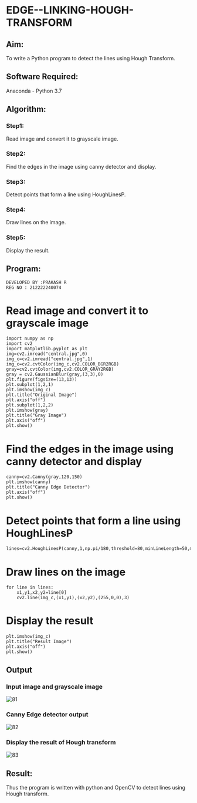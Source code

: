 # EDGE--LINKING-HOUGH-TRANSFORM
## Aim:
To write a Python program to detect the lines using Hough Transform.

## Software Required:
Anaconda - Python 3.7

## Algorithm:
### Step1:
Read image and convert it to grayscale image.

### Step2:
Find the edges in the image using canny detector and display.

### Step3:
Detect points that form a line using HoughLinesP.

### Step4:
Draw lines on the image.

### Step5:
Display the result.


## Program:
```
DEVELOPED BY :PRAKASH R
REG NO : 212222240074
```
# Read image and convert it to grayscale image
```
import numpy as np
import cv2
import matplotlib.pyplot as plt
img=cv2.imread("central.jpg",0)
img_c=cv2.imread("central.jpg",1)
img_c=cv2.cvtColor(img_c,cv2.COLOR_BGR2RGB)
gray=cv2.cvtColor(img,cv2.COLOR_GRAY2RGB)
gray = cv2.GaussianBlur(gray,(3,3),0)
plt.figure(figsize=(13,13))
plt.subplot(1,2,1)
plt.imshow(img_c)
plt.title("Original Image")
plt.axis("off")
plt.subplot(1,2,2)
plt.imshow(gray)
plt.title("Gray Image")
plt.axis("off")
plt.show()
```


# Find the edges in the image using canny detector and display
```
canny=cv2.Canny(gray,120,150)
plt.imshow(canny)
plt.title("Canny Edge Detector")
plt.axis("off")
plt.show()
```



# Detect points that form a line using HoughLinesP
```
lines=cv2.HoughLinesP(canny,1,np.pi/180,threshold=80,minLineLength=50,maxLineGap=250)
```



# Draw lines on the image
```
for line in lines:
    x1,y1,x2,y2=line[0]
    cv2.line(img_c,(x1,y1),(x2,y2),(255,0,0),3)
```


# Display the result
```
plt.imshow(img_c)
plt.title("Result Image")
plt.axis("off")
plt.show()
```




## Output

### Input image and grayscale image
![81](https://github.com/Iyyanar22009120/EDGE--LINKING-HOUGH-TRANSFORM/assets/118680259/aa36f273-a6ba-4654-bc19-1566d93f39c6)


### Canny Edge detector output

![82](https://github.com/Iyyanar22009120/EDGE--LINKING-HOUGH-TRANSFORM/assets/118680259/95abd8c3-8a01-4104-84ab-a18295331eb7)


### Display the result of Hough transform

![83](https://github.com/Iyyanar22009120/EDGE--LINKING-HOUGH-TRANSFORM/assets/118680259/9b61961c-913c-4d52-8069-a775d189d53b)



## Result:
Thus the program is written with python and OpenCV to detect lines using Hough transform. 
